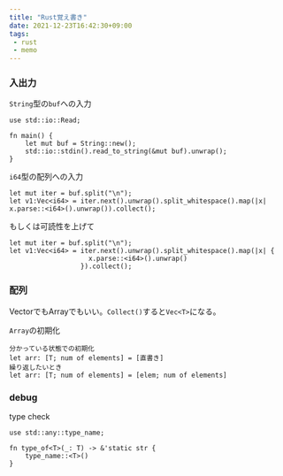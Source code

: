 ```yaml
---
title: "Rust覚え書き"
date: 2021-12-23T16:42:30+09:00
tags:
 - rust
 - memo
---
```


### 入出力

`String`型の`buf`への入力

```
use std::io::Read;

fn main() {
    let mut buf = String::new();
    std::io::stdin().read_to_string(&mut buf).unwrap();
}
```

`i64`型の配列への入力

```
let mut iter = buf.split("\n");
let v1:Vec<i64> = iter.next().unwrap().split_whitespace().map(|x| x.parse::<i64>().unwrap()).collect();
```
もしくは可読性を上げて
```
let mut iter = buf.split("\n");
let v1:Vec<i64> = iter.next().unwrap().split_whitespace().map(|x| {
                    x.parse::<i64>().unwrap()
                  }).collect();
```

### 配列

VectorでもArrayでもいい。`Collect()`すると`Vec<T>`になる。

`Array`の初期化

```
分かっている状態での初期化
let arr: [T; num of elements] = [直書き]
繰り返したいとき
let arr: [T; num of elements] = [elem; num of elements]
```

### debug

type check

```
use std::any::type_name;

fn type_of<T>(_: T) -> &'static str {
    type_name::<T>()
}
```
